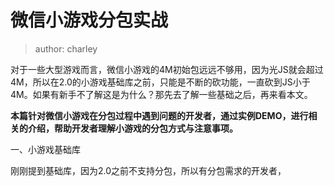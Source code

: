 # 微信小游戏分包实战

> author: charley

对于一些大型游戏而言，微信小游戏的4M初始包远远不够用，因为光JS就会超过4M，所以在2.0的小游戏基础库之前，只能是不断的砍功能，一直砍到JS小于4M。如果有新手不了解这是为什么？那先去了解一些基础之后，再来看本文。

**本篇针对微信小游戏在分包过程中遇到问题的开发者，通过实例DEMO，进行相关的介绍，帮助开发者理解小游戏的分包方式与注意事项。**



一、小游戏基础库

刚刚提到基础库，因为2.0之前不支持分包，所以有分包需求的开发者，




